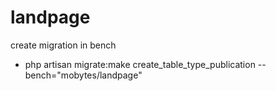 # landpage

create migration in bench
- php artisan migrate:make create_table_type_publication --bench="mobytes/landpage"

